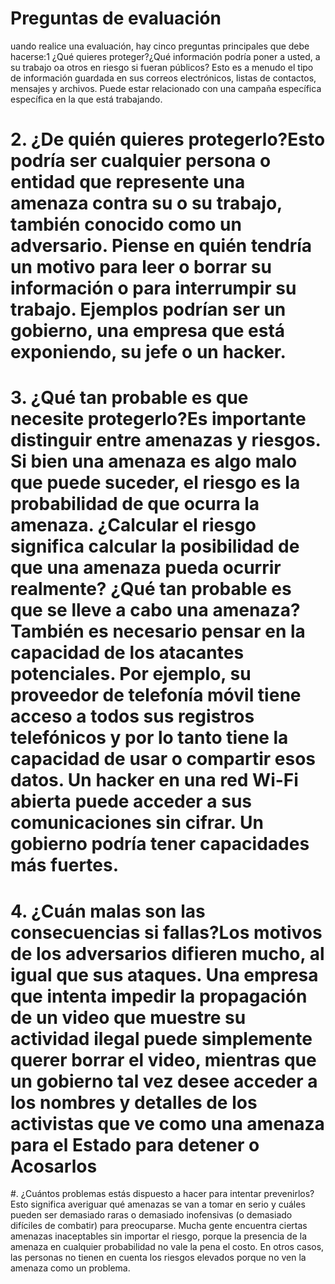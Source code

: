 [Title]: # (Preguntas de diagnóstico)
[Difficulty]: # (Principiante)
[Order]: # (2)

# Preguntas de evaluación
uando realice una evaluación, hay cinco preguntas principales que debe hacerse:1 ¿Qué quieres proteger?¿Qué información podría poner a usted, a su trabajo oa otros en riesgo si fueran públicos? Esto es a menudo el tipo de información guardada en sus correos electrónicos, listas de contactos, mensajes y archivos. Puede estar relacionado con una campaña específica específica en la que está trabajando.
# 2. ¿De quién quieres protegerlo?Esto podría ser cualquier persona o entidad que represente una amenaza contra su o su trabajo, también conocido como un adversario. Piense en quién tendría un motivo para leer o borrar su información o para interrumpir su trabajo. Ejemplos podrían ser un gobierno, una empresa que está exponiendo, su jefe o un hacker.
# 3. ¿Qué tan probable es que necesite protegerlo?Es importante distinguir entre amenazas y riesgos. Si bien una amenaza es algo malo que puede suceder, el riesgo es la probabilidad de que ocurra la amenaza. ¿Calcular el riesgo significa calcular la posibilidad de que una amenaza pueda ocurrir realmente? ¿Qué tan probable es que se lleve a cabo una amenaza? También es necesario pensar en la capacidad de los atacantes potenciales. Por ejemplo, su proveedor de telefonía móvil tiene acceso a todos sus registros telefónicos y por lo tanto tiene la capacidad de usar o compartir esos datos. Un hacker en una red Wi-Fi abierta puede acceder a sus comunicaciones sin cifrar. Un gobierno podría tener capacidades más fuertes.
# 4. ¿Cuán malas son las consecuencias si fallas?Los motivos de los adversarios difieren mucho, al igual que sus ataques. Una empresa que intenta impedir la propagación de un video que muestre su actividad ilegal puede simplemente querer borrar el video, mientras que un gobierno tal vez desee acceder a los nombres y detalles de los activistas que ve como una amenaza para el Estado para detener o Acosarlos
#. ¿Cuántos problemas estás dispuesto a hacer para intentar prevenirlos?Esto significa averiguar qué amenazas se van a tomar en serio y cuáles pueden ser demasiado raras o demasiado inofensivas (o demasiado difíciles de combatir) para preocuparse. Mucha gente encuentra ciertas amenazas inaceptables sin importar el riesgo, porque la presencia de la amenaza en cualquier probabilidad no vale la pena el costo. En otros casos, las personas no tienen en cuenta los riesgos elevados porque no ven la amenaza como un problema.